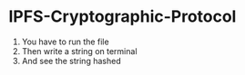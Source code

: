 # IPFS-Cryptographic-Protocol
1. You have to run the file
2. Then write a string on terminal
3. And see the string hashed
